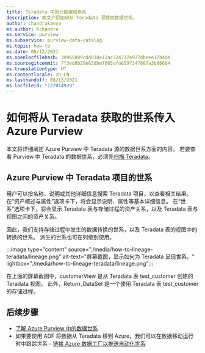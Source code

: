 ```yaml
---
title: Teradata 中的元数据和世系
description: 本文介绍如何从 Teradata 源提取数据世系。
author: chandrakavya
ms.author: kchandra
ms.service: purview
ms.subservice: purview-data-catalog
ms.topic: how-to
ms.date: 08/12/2021
ms.openlocfilehash: 39965089cdd838e12ac324737e977dbeee17b40b
ms.sourcegitcommit: 7f3ed8b29e63dbe7065afa8597347887a3b866b4
ms.translationtype: HT
ms.contentlocale: zh-CN
ms.lasthandoff: 08/13/2021
ms.locfileid: "122014939"
---
```

# <a name="how-to-get-lineage-from-teradata-into-azure-purview"></a>如何将从 Teradata 获取的世系传入 Azure Purview

本文将详细阐述 Azure Purview 中 Teradata 源的数据世系方面的内容。 若要查看 Purview 中 Teradata 的数据世系，必须先[扫描 Teradata](../purview/register-scan-teradata-source.md)。 

## <a name="lineage-of-teradata-artifacts-in-azure-purview"></a>Azure Purview 中 Teradata 项目的世系

用户可以按名称、说明或其他详细信息搜索 Teradata 项目，以查看相关结果。 在“资产概述与属性”选项卡下，将会显示说明、属性等基本详细信息。 在“世系”选项卡下，将会显示 Teradata 表与存储过程的资产关系，以及 Teradata 表与视图之间的资产关系。 

因此，我们支持存储过程中发生的数据转换的世系，以及 Teradata 表的视图中的转换的世系。 派生的世系也可在列级别使用。

:::image type="content" source="./media/how-to-lineage-teradata/lineage.png" alt-text="屏幕截图，显示如何为 Teradata 呈现世系。" lightbox="./media/how-to-lineage-teradata/lineage.png":::

在上面的屏幕截图中，customerView 是从 Teradata 表 test_customer 创建的 Teradata 视图。 此外，Return_DataSet 是一个使用 Teradata 表 test_customer 的存储过程。

## <a name="next-steps"></a>后续步骤

- [了解 Azure Purview 中的数据世系](catalog-lineage-user-guide.md)
- 如果要使用 ADF 将数据从 Teradata 移到 Azure，我们可以在数据移动运行时中跟踪世系 - [链接 Azure 数据工厂以推送自动化世系](how-to-link-azure-data-factory.md)
